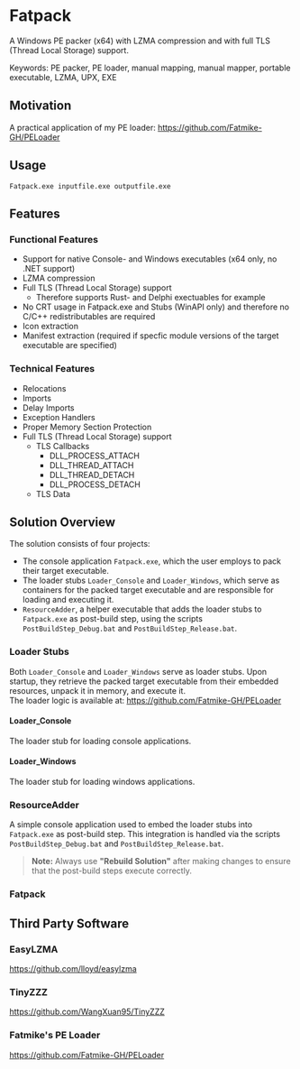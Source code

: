 # Fatpack  

A Windows PE packer (x64) with LZMA compression and with full TLS (Thread Local Storage) support.  

Keywords: PE packer, PE loader, manual mapping, manual mapper, portable executable, LZMA, UPX, EXE

## Motivation

A practical application of my PE loader: https://github.com/Fatmike-GH/PELoader  

## Usage

``Fatpack.exe inputfile.exe outputfile.exe``  

## Features

### Functional Features  

- Support for native Console- and Windows executables (x64 only, no .NET support)  
- LZMA compression  
- Full TLS (Thread Local Storage) support  
  - Therefore supports Rust- and Delphi exectuables for example  
- No CRT usage in Fatpack.exe and Stubs (WinAPI only) and therefore no C/C++ redistributables are required  
- Icon extraction
- Manifest extraction (required if specfic module versions of the target executable are specified)

### Technical Features  

- Relocations
- Imports
- Delay Imports
- Exception Handlers
- Proper Memory Section Protection
- Full TLS (Thread Local Storage) support
  - TLS Callbacks
    - DLL_PROCESS_ATTACH  
    - DLL_THREAD_ATTACH  
    - DLL_THREAD_DETACH  
    - DLL_PROCESS_DETACH  
  - TLS Data

## Solution Overview

The solution consists of four projects:  

- The console application ``Fatpack.exe``, which the user employs to pack their target executable.
- The loader stubs ``Loader_Console`` and ``Loader_Windows``, which serve as containers for the packed target executable and are responsible for loading and executing it.
- ``ResourceAdder``, a helper executable that adds the loader stubs to ``Fatpack.exe`` as post-build step, using the scripts ``PostBuildStep_Debug.bat`` and ``PostBuildStep_Release.bat``.

### Loader Stubs  

Both ``Loader_Console`` and ``Loader_Windows`` serve as loader stubs. Upon startup, they retrieve the packed target executable from their embedded resources, unpack it in memory, and execute it.  
The loader logic is available at: https://github.com/Fatmike-GH/PELoader  

#### Loader_Console  

The loader stub for loading console applications.  

#### Loader_Windows  

The loader stub for loading windows applications.  

### ResourceAdder  

A simple console application used to embed the loader stubs into ``Fatpack.exe`` as post-build step. This integration is handled via the scripts ``PostBuildStep_Debug.bat`` and ``PostBuildStep_Release.bat``.  

>**Note:** Always use **"Rebuild Solution"** after making changes to ensure that the post-build steps execute correctly.  

### Fatpack



## Third Party Software  

### EasyLZMA  

https://github.com/lloyd/easylzma  

### TinyZZZ  

https://github.com/WangXuan95/TinyZZZ  

### Fatmike's PE Loader  

https://github.com/Fatmike-GH/PELoader



